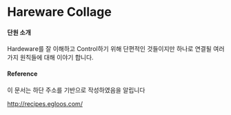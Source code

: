# Hareware Collage

#### 단원 소개
Hardeware를 잘 이해하고 Control하기 위해 단편적인 것들이지만 하나로 연결될 여러가지 원칙들에 대해 이야기 합니다.

#### Reference
이 문서는 하단 주소를 기반으로 작성하였음을 알립니다

<http://recipes.egloos.com/>
